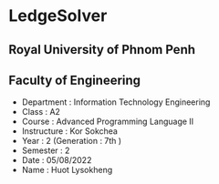 # LedgeSolver 

## Royal University of Phnom Penh

## Faculty of Engineering

* Department	: Information Technology Engineering 
* Class 		: A2
* Course		: Advanced Programming Language II
* Instructure	         : Kor Sokchea
* Year			: 2  (Generation 	: 7th )
* Semester 	         : 2
* Date			: 05/08/2022
* Name 		: Huot Lysokheng
